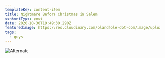 ```yaml
---
templateKey: content-item
title: Nightmare Before Christmas in Salem
contentType: post
date: 2020-10-30T19:49:30.290Z
featuredimage: https://res.cloudinary.com/blandhole-dot-com/image/upload/t_default%20image/v1608669290/Guys_-_Nightmare_Before_Christmas_2_zxmjxp.jpg
tags:
  - guys
---
```

![](https://res.cloudinary.com/blandhole-dot-com/image/upload/t_default%20image/v1608669290/Guys_-_Nightmare_Before_Christmas_1_wwmkyv.jpg "Alternate")